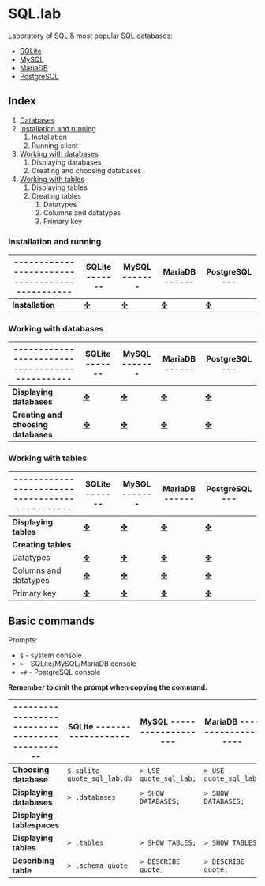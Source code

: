 # SQL.lab

Laboratory of SQL & most popular SQL databases:
* [SQLite](databases/sqlite/README.md)
* [MySQL](databases/mysql/README.md)
* [MariaDB](databases/mariadb/README.md)
* [PostgreSQL](databases/postgresql/README.md)

## Index

1. [Databases](databases/databases.md)
2. [Installation and running](#installation-and-running)
    1. Installation
    2. Running client
3. [Working with databases](#working-with-databases)
    1. Displaying databases
    2. Creating and choosing databases
4. [Working with tables](#working-with-tables)
    1. Displaying tables
    2. Creating tables
        1. Datatypes
        2. Columns and datatypes
        3. Primary key

### Installation and running

|-----------------------------------------------|SQLite -------|MySQL -------|MariaDB ------|PostgreSQL ---|
|--|--|--|--|--|
|**Installation**|[✤](databases/sqlite/README.md#installation)|[✤](databases/mysql/README.md#installation)|[✤](databases/mariadb/README.md#installation)|[✤](databases/postgresql/README.md#installation)|

### Working with databases

|-----------------------------------------------|SQLite -------|MySQL -------|MariaDB ------|PostgreSQL ---|
|--|--|--|--|--|
|**Displaying databases**|[✤](databases/sqlite/README.md#displaying-databases)|[✤](databases/mysql/README.md#displaying-databases)|[✤](databases/mariadb/README.md#displaying-databases)|[✤](databases/postgresql/README.md#displaying-databases)|
|**Creating and choosing databases**|[✤](databases/sqlite/README.md#creating-and-choosing-databases)|[✤](databases/mysql/README.md#creating-and-choosing-databases)|[✤](databases/mariadb/README.md#creating-and-choosing-databases)|[✤](databases/postgresql/README.md#creating-and-choosing-databases)|

### Working with tables

|-----------------------------------------------|SQLite -------|MySQL -------|MariaDB ------|PostgreSQL ---|
|--|--|--|--|--|
|**Displaying tables**|[✤](databases/sqlite/README.md#displaying-tables)|[✤](databases/mysql/README.md#displaying-tables)|[✤](databases/mariadb/README.md#displaying-tables)|[✤](databases/postgresql/README.md#displaying-tables)|
|**Creating tables**|
|Datatypes|[✤](databases/sqlite/README.md#datatypes)|[✤](databases/mysql/README.md#datatypes)|[✤](databases/mariadb/README.md#datatypes)|[✤](databases/postgresql/README.md#datatypes)|
|Columns and datatypes|[✤](databases/sqlite/README.md#columns-and-datatypes)|[✤](databases/mysql/README.md#columns-and-datatypes)|[✤](databases/mariadb/README.md#columns-and-datatypes)|[✤](databases/postgresql/README.md#columns-and-datatypes)|
|Primary key|[✤](databases/sqlite/README.md#primary-key)|[✤](databases/mysql/README.md#primary-key)|[✤](databases/mariadb/README.md#primary-key)|[✤](databases/postgresql/README.md#primary-key)|

## Basic commands

Prompts:
* `$` - system console
* `>` - SQLite/MySQL/MariaDB console
* `=#` - PostgreSQL console

**Remember to omit the prompt when copying the command.**

|-----------------------------------------------|SQLite -------------------|MySQL -------------------|MariaDB -------------------|PostgreSQL -------------------|
|--|--|--|--|--|
|**Choosing database**|`$ sqlite quote_sql_lab.db`|`> USE quote_sql_lab;`|`> USE quote_sql_lab;`|`=# \connect quote_sql_lab`|
|**Displaying databases**|`> .databases`|`> SHOW DATABASES;`|`> SHOW DATABASES;`|`=# \list`|
|**Displaying tablespaces**||||`=# \db`|
|**Displaying tables**|`> .tables`|`> SHOW TABLES;`|`> SHOW TABLES;`|`=# \dt`|
|**Describing table**|`> .schema quote`|`> DESCRIBE quote;`|`> DESCRIBE quote;`|`=# \d+ quote`|
